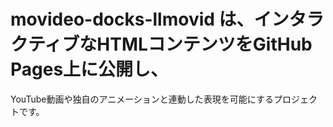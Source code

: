# movideo-docks-llmovid  は、インタラクティブなHTMLコンテンツをGitHub Pages上に公開し、
YouTube動画や独自のアニメーションと連動した表現を可能にするプロジェクトです。
